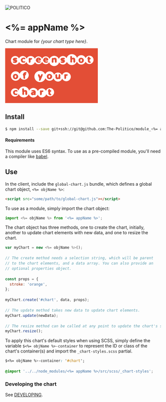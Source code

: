 ![POLITICO](https://rawgithub.com/The-Politico/src/master/images/logo/badge.png)

# <%= appName %>

Chart module for _{your chart type here}_.

![](preview.png)

## Install
```bash
$ npm install --save git+ssh://git@github.com:The-Politico/module_<%= appName %>
```

#### Requirements

This module uses ES6 syntax. To use as a pre-compiled module, you'll need a compiler like [babel](https://babeljs.io/).

## Use

In the client, include the `global-chart.js` bundle, which defines a global chart object, `<%= objName %>`:

```html
<script src="some/path/to/global-chart.js"></script>
```

To use as a module, simply import the chart object:
```javascript
import <%= objName %> from '<%= appName %>';
```


The chart object has three methods, one to create the chart, initially, another to update chart elements with new data, and one to resize the chart.

```javascript
var myChart = new <%= objName %>();

// The create method needs a selection string, which will be parent
// to the chart elements, and a data array. You can also provide an
// optional properties object.

const props = {
  stroke: 'orange',
};

myChart.create('#chart', data, props);

// The update method takes new data to update chart elements.
myChart.update(newData);

// The resize method can be called at any point to update the chart's size.
myChart.resize();
```

To apply this chart's default styles when using SCSS, simply define the variable `$<%= objName %>-container` to represent the ID or class of the chart's container(s) and import the `_chart-styles.scss` partial.

```CSS
$<%= objName %>-container: '#chart';

@import '../../node_modules/<%= appName %>/src/scss/_chart-styles';
```


### Developing the chart

See [DEVELOPING](DEVELOPING.md).
